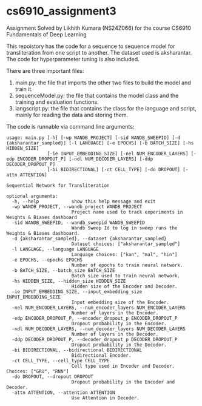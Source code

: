 # cs6910_assignment3
Assignment Solved by Likhith Kumara (NS24Z066) for the course CS6910 Fundamentals of Deep Learning

This repoistory has the code for a sequence to sequence model for transliteration from one script to another. The dataset used is aksharantar. The code for hyperparameter tuning is also included.

There are three important files:
1. main.py: the file that imports the other two files to build the model and train it.
2. sequenceModel.py: the file that contains the model class and the training and evaluation functions.
3. langscript.py: the file that contains the class for the language and script, mainly for reading the data and storing them.

The code is runnable via command line arguments:
```
usage: main.py [-h] [-wp WANDB_PROJECT] [-sid WANDB_SWEEPID] [-d {aksharantar_sampled}] [-l LANGUAGE] [-e EPOCHS] [-b BATCH_SIZE] [-hs HIDDEN_SIZE]
               [-ie INPUT_EMBEDDING_SIZE] [-nel NUM_ENCODER_LAYERS] [-edp ENCODER_DROPOUT_P] [-ndl NUM_DECODER_LAYERS] [-ddp DECODER_DROPOUT_P]
               [-bi BIDIRECTIONAL] [-ct CELL_TYPE] [-do DROPOUT] [-attn ATTENTION]

Sequential Network for Transliteration

optional arguments:
  -h, --help            show this help message and exit
  -wp WANDB_PROJECT, --wandb_project WANDB_PROJECT
                        Project name used to track experiments in Weights & Biases dashboard
  -sid WANDB_SWEEPID, --wandb_sweepid WANDB_SWEEPID
                        Wandb Sweep Id to log in sweep runs the Weights & Biases dashboard.
  -d {aksharantar_sampled}, --dataset {aksharantar_sampled}
                        Dataset choices: ["aksharantar_sampled"]
  -l LANGUAGE, --language LANGUAGE
                        Language choices: ["kan", "mal", "hin"]
  -e EPOCHS, --epochs EPOCHS
                        Number of epochs to train neural network.
  -b BATCH_SIZE, --batch_size BATCH_SIZE
                        Batch size used to train neural network.
  -hs HIDDEN_SIZE, --hidden_size HIDDEN_SIZE
                        Hidden size of the Encoder and Decoder.
  -ie INPUT_EMBEDDING_SIZE, --input_embedding_size INPUT_EMBEDDING_SIZE
                        Input embedding size of the Encoder.
  -nel NUM_ENCODER_LAYERS, --num_encoder_layers NUM_ENCODER_LAYERS
                        Number of layers in the Encoder.
  -edp ENCODER_DROPOUT_P, --encoder_dropout_p ENCODER_DROPOUT_P
                        Dropout probability in the Encoder.
  -ndl NUM_DECODER_LAYERS, --num_decoder_layers NUM_DECODER_LAYERS
                        Number of layers in the Decoder.
  -ddp DECODER_DROPOUT_P, --decoder_dropout_p DECODER_DROPOUT_P
                        Dropout probability in the Decoder.
  -bi BIDIRECTIONAL, --bidirectional BIDIRECTIONAL
                        Bidirectional Encoder.
  -ct CELL_TYPE, --cell_type CELL_TYPE
                        Cell type used in Encoder and Decoder. Choices: ["GRU", "RNN"]
  -do DROPOUT, --dropout DROPOUT
                        Dropout probability in the Encoder and Decoder.
  -attn ATTENTION, --attention ATTENTION
                        Use Attention in Decoder.
```